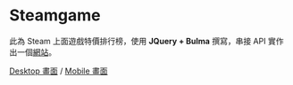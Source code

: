# Steamgame
此為 Steam 上面遊戲特價排行榜，使用 ****JQuery + Bulma**** 撰寫，串接 API 實作出一個[網站](https://steamgame.netlify.com/)。

[Desktop 畫面](https://i.imgur.com/N4vC82e.jpg) / [Mobile 畫面](https://i.imgur.com/LXyODjZ.png)
